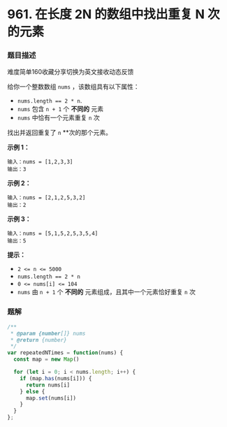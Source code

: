# 961. 在长度 2N 的数组中找出重复 N 次的元素

### 题目描述

难度简单160收藏分享切换为英文接收动态反馈

给你一个整数数组 `nums` ，该数组具有以下属性：

- `nums.length == 2 * n`.
- `nums` 包含 `n + 1` 个 **不同的** 元素
- `nums` 中恰有一个元素重复 `n` 次

找出并返回重复了 `n` **次的那个元素。

**示例 1：**

```
输入：nums = [1,2,3,3]
输出：3

```

**示例 2：**

```
输入：nums = [2,1,2,5,3,2]
输出：2

```

**示例 3：**

```
输入：nums = [5,1,5,2,5,3,5,4]
输出：5

```

**提示：**

- `2 <= n <= 5000`
- `nums.length == 2 * n`
- `0 <= nums[i] <= 104`
- `nums` 由 `n + 1` 个 **不同的** 元素组成，且其中一个元素恰好重复 `n` 次

### 题解

```jsx
/**
 * @param {number[]} nums
 * @return {number}
 */
var repeatedNTimes = function(nums) {
  const map = new Map()

  for (let i = 0; i < nums.length; i++) {
    if (map.has(nums[i])) {
      return nums[i]
    } else {
      map.set(nums[i])
    }
  }
};
```